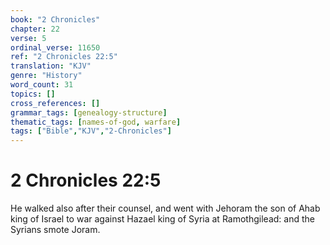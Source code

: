 ```yaml
---
book: "2 Chronicles"
chapter: 22
verse: 5
ordinal_verse: 11650
ref: "2 Chronicles 22:5"
translation: "KJV"
genre: "History"
word_count: 31
topics: []
cross_references: []
grammar_tags: [genealogy-structure]
thematic_tags: [names-of-god, warfare]
tags: ["Bible","KJV","2-Chronicles"]
---
```


# 2 Chronicles 22:5

He walked also after their counsel, and went with Jehoram the son of Ahab king of Israel to war against Hazael king of Syria at Ramothgilead: and the Syrians smote Joram.
